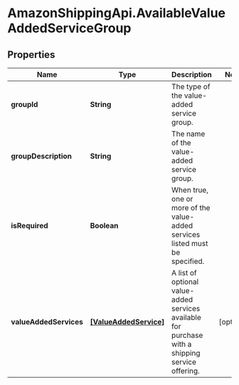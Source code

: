 # AmazonShippingApi.AvailableValueAddedServiceGroup

## Properties

Name | Type | Description | Notes
------------ | ------------- | ------------- | -------------
**groupId** | **String** | The type of the value-added service group. | 
**groupDescription** | **String** | The name of the value-added service group. | 
**isRequired** | **Boolean** | When true, one or more of the value-added services listed must be specified. | 
**valueAddedServices** | [**[ValueAddedService]**](ValueAddedService.md) | A list of optional value-added services available for purchase with a shipping service offering. | [optional] 


